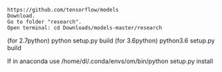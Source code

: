 

    https://github.com/tensorflow/models
    Download.
    Go to folder "research".
    Open terminal: cd Downloads/models-master/research

(for 2.7python) python setup.py build
(for 3.6python) python3.6 setup.py build

If in anaconda use 
/home/dl/.conda/envs/om/bin/python setup.py install
